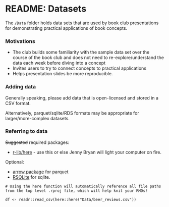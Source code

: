 # README: Datasets

The `/Data` folder holds data sets that are used by book club presentations for demonstrating practical applications of book concepts. 
### Motivations

- The club builds some familiarity with the sample data set over the course of the book club and does not need to re-explore/understand the data each week before diving into a concept
- Invites users to try to connect concepts to practical applications
- Helps presentation slides be more reproducible. 

### Adding data

Generally speaking, please add data that is open-licensed and stored in a CSV format. 

Alternatively, parquet/sqlite/RDS formats may be appropriate for larger/more-complex datasets.

### Referring to data

~~Suggested~~ required packages: 

- [r-lib/here](https://github.com/r-lib/here) - use this or else Jenny Bryan will light your computer on fire. 

Optional: 

- [arrow package](https://github.com/apache/arrow/tree/master/r) for parquet 
- [RSQLite](https://github.com/r-dbi/RSQLite) for sqlite. 

```
# Using the here function will automatically reference all file paths from the top level .rproj file, which will help knit your RMDs!

df <- readr::read_csv(here::here("Data/beer_reviews.csv"))

```

